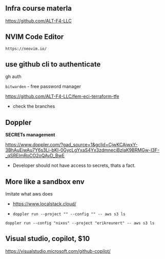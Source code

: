 ## Infra course materla 
https://github.com/ALT-F4-LLC


## NVIM  Code Editor

`https://neovim.io/`

## use github cli to authenticate 

gh auth 


`bitwarden` - free password manager

https://github.com/ALT-F4-LLC/fem-eci-terraform-tfe

- check the branches 

## Doppler

**SECRETs management**

https://www.doppler.com/?gad_source=1&gclid=CjwKCAjwxY-3BhAuEiwAu7Y6s3Li-bKl-0GycLgYxaS4Yx3zdmneciBzlaK9BRMGw-I3F-_qSREImRoCO2oQAvD_BwE

- Developer should not have access to secrets, thats a fact.

## More like a sandbox env

Imitate what aws does

- https://www.localstack.cloud/

- `doppler run --project "" --config "" -- aws s3 ls `

`doppler run --config "nixos" --project "erikreunert" -- aws s3 ls`


## Visual studio, copilot, $10
https://visualstudio.microsoft.com/github-copilot/
